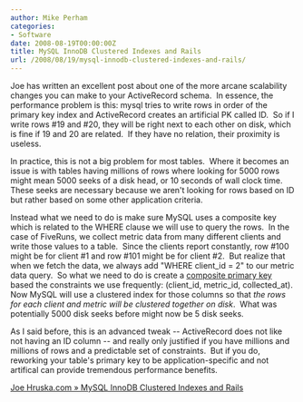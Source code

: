 ```yaml
---
author: Mike Perham
categories:
- Software
date: 2008-08-19T00:00:00Z
title: MySQL InnoDB Clustered Indexes and Rails
url: /2008/08/19/mysql-innodb-clustered-indexes-and-rails/
---
```


Joe has written an excellent post about one of the more arcane scalability changes you can make to your ActiveRecord schema.  In essence, the performance problem is this: mysql tries to write rows in order of the primary key index and ActiveRecord creates an artificial PK called ID.  So if I write rows #19 and #20, they will be right next to each other on disk, which is fine if 19 and 20 are related.  If they have no relation, their proximity is useless.

In practice, this is not a big problem for most tables.  Where it becomes an issue is with tables having millions of rows where looking for 5000 rows might mean 5000 seeks of a disk head, or 10 seconds of wall clock time.  These seeks are necessary because we aren't looking for rows based on ID but rather based on some other application criteria.

Instead what we need to do is make sure MySQL uses a composite key which is related to the WHERE clause we will use to query the rows.  In the case of FiveRuns, we collect metric data from many different clients and write those values to a table.  Since the clients report constantly, row #100 might be for client #1 and row #101 might be for client #2.  But realize that when we fetch the data, we always add "WHERE client_id = 2" to our metric data query.  So what we need to do is create a [composite primary key][1] based the constraints we use frequently: (client\_id, metric\_id, collected_at).  Now MySQL will use a clustered index for those columns so that *the rows for each client and metric will be clustered together on disk*.  What was potentially 5000 disk seeks before might now be 5 disk seeks.

As I said before, this is an advanced tweak -- ActiveRecord does not like not having an ID column -- and really only justified if you have millions and millions of rows and a predictable set of constraints.  But if you do, reworking your table's primary key to be application-specific and not artifical can provide tremendous performance benefits.

[Joe Hruska.com » MySQL InnoDB Clustered Indexes and Rails][2]

 [1]: http://compositekeys.rubyforge.org/
 [2]: http://www.joehruska.com/?p=6
